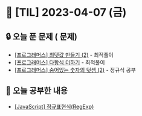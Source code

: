 # 📆 [TIL] 2023-04-07 (금)

## 🔒 오늘 푼 문제 ( 문제)

- [[프로그래머스] 최댓값 만들기 (2)](https://school.programmers.co.kr/learn/courses/30/lessons/120862) - 최적풀이
- [[프로그래머스] 다항식 더하기](https://school.programmers.co.kr/learn/courses/30/lessons/120863) - 최적풀이
- [[프로그래머스] 숨어있는 숫자의 덧셈 (2)](https://school.programmers.co.kr/learn/courses/30/lessons/120864) - 정규식 공부

## 📝 오늘 공부한 내용

- [[JavaScript] 정규표현식(RegExp)](https://monsta-zo.github.io/javascript/js-%EC%A0%95%EA%B7%9C%ED%91%9C%ED%98%84%EC%8B%9D/)
